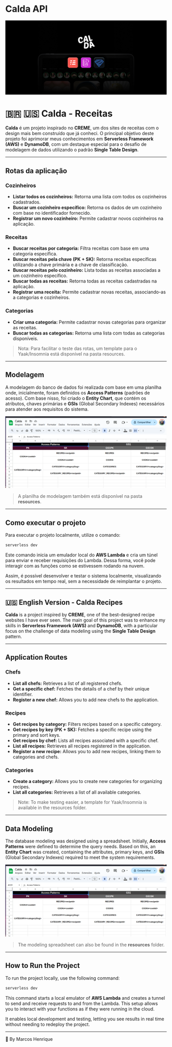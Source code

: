 # Calda API

![calda-api.png](github/calda-api.png)

# 🇧🇷 🇺🇸 Calda - Receitas

**Calda** é um projeto inspirado no **CREME**, um dos sites de receitas com o design mais bem construído que já conheci. O principal objetivo deste projeto foi aprimorar meus conhecimentos em **Serverless Framework (AWS)** e **DynamoDB**, com um destaque especial para o desafio de modelagem de dados utilizando o padrão **Single Table Design**.

---

## **Rotas da aplicação**

### **Cozinheiros**

- **Listar todos os cozinheiros:** Retorna uma lista com todos os cozinheiros cadastrados.
- **Buscar um cozinheiro específico:** Retorna os dados de um cozinheiro com base no identificador fornecido.
- **Registrar um novo cozinheiro:** Permite cadastrar novos cozinheiros na aplicação.

### **Receitas**

- **Buscar receitas por categoria:** Filtra receitas com base em uma categoria específica.
- **Buscar receitas pela chave (PK + SK):** Retorna receitas específicas utilizando a chave primária e a chave de classificação.
- **Buscar receitas pelo cozinheiro:** Lista todas as receitas associadas a um cozinheiro específico.
- **Buscar todas as receitas:** Retorna todas as receitas cadastradas na aplicação.
- **Registrar uma receita:** Permite cadastrar novas receitas, associando-as a categorias e cozinheiros.

### **Categorias**

- **Criar uma categoria:** Permite cadastrar novas categorias para organizar as receitas.
- **Buscar todas as categorias:** Retorna uma lista com todas as categorias disponíveis.

> Nota: Para facilitar o teste das rotas, um template para o Yaak/Insomnia está disponível na pasta resources.

---

## Modelagem

A modelagem do banco de dados foi realizada com base em uma planilha onde, inicialmente, foram definidos os **Access Patterns** (padrões de acesso). Com base nisso, foi criado o **Entity Chart**, que contém os atributos, chaves primárias e **GSIs** (Global Secondary Indexes) necessários para atender aos requisitos do sistema.

![image.png](github/image.png)

> A planilha de modelagem também está disponível na pasta **resources**.

---

## Como executar o projeto

Para executar o projeto localmente, utilize o comando:

```bash
serverless dev
```

Este comando inicia um emulador local do **AWS Lambda** e cria um túnel para enviar e receber requisições do Lambda. Dessa forma, você pode interagir com as funções como se estivessem rodando na nuvem.

Assim, é possível desenvolver e testar o sistema localmente, visualizando os resultados em tempo real, sem a necessidade de reimplantar o projeto.

---

## **🇺🇸 English Version - Calda Recipes**

**Calda** is a project inspired by **CREME**, one of the best-designed recipe websites I have ever seen. The main goal of this project was to enhance my skills in **Serverless Framework (AWS)** and **DynamoDB**, with a particular focus on the challenge of data modeling using the **Single Table Design** pattern.

---

## **Application Routes**

### **Chefs**

- **List all chefs:** Retrieves a list of all registered chefs.
- **Get a specific chef:** Fetches the details of a chef by their unique identifier.
- **Register a new chef:** Allows you to add new chefs to the application.

### **Recipes**

- **Get recipes by category:** Filters recipes based on a specific category.
- **Get recipes by key (PK + SK):** Fetches a specific recipe using the primary and sort keys.
- **Get recipes by chef:** Lists all recipes associated with a specific chef.
- **List all recipes:** Retrieves all recipes registered in the application.
- **Register a new recipe:** Allows you to add new recipes, linking them to categories and chefs.

### **Categories**

- **Create a category:** Allows you to create new categories for organizing recipes.
- **List all categories:** Retrieves a list of all available categories.

> Note: To make testing easier, a template for Yaak/Insomnia is available in the resources folder.

---

## **Data Modeling**

The database modeling was designed using a spreadsheet. Initially, **Access Patterns** were defined to determine the query needs. Based on this, an **Entity Chart** was created, containing the attributes, primary keys, and **GSIs** (Global Secondary Indexes) required to meet the system requirements.

![image.png](github/image.png)

> The modeling spreadsheet can also be found in the **resources** folder.

---

## **How to Run the Project**

To run the project locally, use the following command:

```bash
serverless dev
```

This command starts a local emulator of **AWS Lambda** and creates a tunnel to send and receive requests to and from the Lambda. This setup allows you to interact with your functions as if they were running in the cloud.

It enables local development and testing, letting you see results in real time without needing to redeploy the project.

---

🫡 By Marcos Henrique
